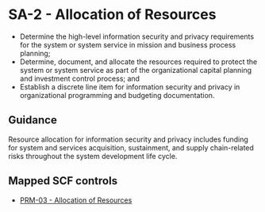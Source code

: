 # SA-2 - Allocation of Resources
- Determine the high-level information security and privacy requirements for the system or system service in mission and business process planning;
- Determine, document, and allocate the resources required to protect the system or system service as part of the organizational capital planning and investment control process; and
- Establish a discrete line item for information security and privacy in organizational programming and budgeting documentation.
## Guidance
Resource allocation for information security and privacy includes funding for system and services acquisition, sustainment, and supply chain-related risks throughout the system development life cycle.
## Mapped SCF controls
- [PRM-03 - Allocation of Resources](../scf/prm-03-allocationofresources.md)